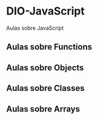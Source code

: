 # DIO-JavaScript
Aulas sobre JavaScript

## Aulas sobre Functions

## Aulas sobre Objects

## Aulas sobre Classes

## Aulas sobre Arrays

